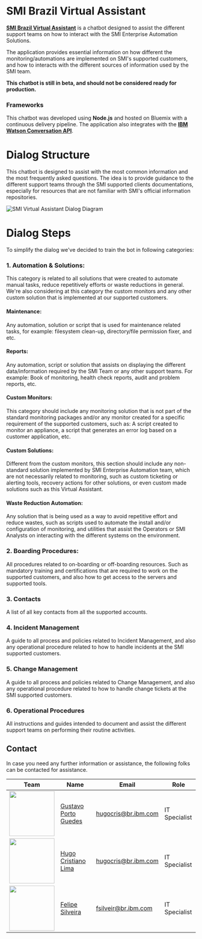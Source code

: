 # SMI Brazil Virtual Assistant

**[SMI Brazil Virtual Assistant](http://smi-brazil-assistant.w3ibm.mybluemix.net)** is a chatbot designed to assist the different support teams on how to interact with the SMI Enterprise Automation Solutions. 

The application provides essential information on how different the monitoring/automations are implemented on SMI's supported customers, and how to interacts with the different sources of information used by the SMI team.

**This chatbot is still in beta, and should not be considered ready for production.**

### Frameworks

This chatbot was developed using **Node.js** and hosted on Bluemix with a continuous delivery pipeline. The application also integrates with the **[IBM Watson Conversation API](https://www.ibm.com/watson/services/conversation/)**.

# Dialog Structure

This chatbot is designed to assist with the most common information and the most frequently asked questions. The idea is to provide guidance to the different support teams through the SMI supported clients documentations, especially for resources that are not familiar with SMI's official information repositories.

![SMI Virtual Assistant Dialog Diagram](https://github.com/IBM-SMI-Brazil/smi-brazil-assistant/blob/master/images/SMI%20Chat-Bot.png)


# Dialog Steps

To simplify the dialog we've decided to train the bot in following categories:

### 1. **Automation & Solutions**: 
This category is related to all solutions that were created to automate manual tasks, reduce repetitively efforts or waste reductions in general. We're also considering at this category the custom monitors and any other custom solution that is implemented at our supported customers.

#### Maintenance: 
Any automation, solution or script that is used for maintenance related tasks, for example: filesystem clean-up, directory/file permission fixer, and etc.

#### Reports:  
Any automation, script or solution that assists on displaying the different data/information required by the SMI Team or any other support teams. For example: Book of monitoring, health check reports, audit and problem reports, etc.

#### Custom Monitors:
This category should include any monitoring solution that is not part of the standard monitoring packages and/or any monitor created for a specific requirement of the supported customers, such as: A script created to monitor an appliance, a script that generates an error log based on a customer application, etc.

#### Custom Solutions:
Different from the custom monitors, this section should include any non-standard solution implemented by SMI Enterprise Automation team, which are not necessarily related to monitoring, such as custom ticketing or alerting tools,  recovery actions for other solutions, or even custom made solutions such as this Virtual Assistant.

####  Waste Reduction Automation:
Any solution that is being used as a way to avoid repetitive effort and reduce wastes, such as scripts used to automate the install and/or configuration of monitoring, and utilities that assist the Operators or SMI Analysts on interacting with the different systems on the environment.


###  2. **Boarding Procedures**: 
All procedures related to on-boarding or off-boarding resources. Such as mandatory training and certifications that are required to work on the supported customers, and also how to get access to the servers and supported tools.

### 3. **Contacts**
A list of all key contacts from all the supported accounts.

### 4. **Incident Management**
A guide to all process and policies related to Incident Management, and also any operational procedure related to how to handle incidents at the SMI supported customers.

### 5. **Change Management**
A guide to all process and policies related to Change Management, and also any operational procedure related to how to handle change tickets at the SMI supported customers.

### 6. **Operational Procedures**
All instructions and guides intended to document and assist the different support teams on performing their routine activities.



## Contact

In case you need any further information or assistance, the following folks can be contacted for assistance.

Team            |        Name   |    Email    | Role  
---------------------|------------------------------------|---------|------|
<img src="https://github.com/IBM-SMI-Brazil/smi-brazil-assistant/blob/master/images/gportog.png" width="120"> | [Gustavo Porto Guedes](https://www.linkedin.com/in/gustavo-porto-guedes/) | hugocris@br.ibm.com | IT Specialist
<img src="https://github.com/IBM-SMI-Brazil/smi-brazil-assistant/blob/master/images/hugocris.png" width="120"> | [Hugo Cristiano Lima](https://www.linkedin.com/in/hugo-cristiano-lima-dos-santos-b27609b6/) | hugocris@br.ibm.com | IT Specialist
<img src="https://github.com/IBM-SMI-Brazil/smi-brazil-assistant/blob/master/images/fsilveir.jpg" width="120">  | [Felipe Silveira](https://www.linkedin.com/in/fsilveira/) | fsilveir@br.ibm.com | IT Specialist
